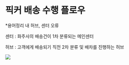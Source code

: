 # 픽커 배송 수행 플로우

\*용어정리 내 허브, 센터 오류

센터 : 화주사의 배송건이 1차 분류되는 메인센터

허브 : 고객에게 배송되기 직전 2차 분류 및 배차를 진행하는 허브

![](https://kakaomobilitysupport.zendesk.com/hc/article_attachments/35212175679257)